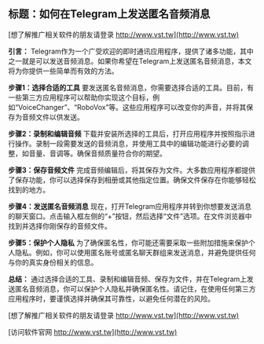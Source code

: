 ## **标题：如何在Telegram上发送匿名音频消息**

[想了解推广相关软件的朋友请登录 http://www.vst.tw](http://www.vst.tw)

**引言：**
Telegram作为一个广受欢迎的即时通讯应用程序，提供了诸多功能，其中之一就是可以发送音频消息。如果你希望在Telegram上发送匿名音频消息，本文将为你提供一些简单而有效的方法。

**步骤1：选择合适的工具**
要发送匿名音频消息，你需要选择合适的工具。目前，有一些第三方应用程序可以帮助你实现这个目标，例如“VoiceChanger”、“RoboVox”等。这些应用程序可以改变你的声音，并将其保存为音频文件以供发送。

**步骤2：录制和编辑音频**
下载并安装所选择的工具后，打开应用程序并按照指示进行操作。录制一段需要发送的音频消息，并使用工具中的编辑功能进行必要的调整，如音量、音调等。确保音频质量符合你的期望。

**步骤3：保存音频文件**
完成音频编辑后，将其保存为文件。大多数应用程序都提供了保存功能，你可以选择保存到相册或其他指定位置。确保文件保存在你能够轻松找到的地方。

**步骤4：发送匿名音频消息**
现在，打开Telegram应用程序并转到你想要发送消息的聊天窗口。点击输入框左侧的“+”按钮，然后选择“文件”选项。在文件浏览器中找到并选择你刚保存的音频文件。

**步骤5：保护个人隐私**
为了确保匿名性，你可能还需要采取一些附加措施来保护个人隐私。例如，你可以使用匿名账号或匿名聊天群组来发送消息，并避免提供任何与你的真实身份相关的信息。

**总结：**
通过选择合适的工具、录制和编辑音频、保存为文件，并在Telegram上发送匿名音频消息，你可以保护个人隐私并确保匿名性。请记住，在使用任何第三方应用程序时，要谨慎选择并确保其可靠性，以避免任何潜在的风险。

[想了解推广相关软件的朋友请登录 http://www.vst.tw](http://www.vst.tw)


[访问软件官网 http://www.vst.tw](http://www.vst.tw)
